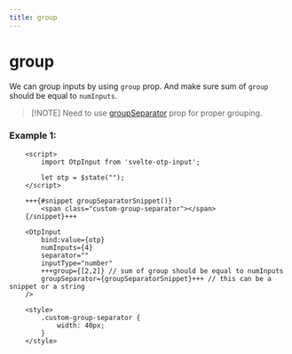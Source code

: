 ```yaml
---
title: group
---
```


# group

We can group inputs by using `group` prop. And make sure sum of `group` should be equal to `numInputs`.

> [!NOTE] Need to use [groupSeparator](groupseparator) prop for proper grouping.

### Example 1:
```svelte
    <script>
        import OtpInput from 'svelte-otp-input';
    
        let otp = $state("");
    </script>
    
    +++{#snippet groupSeparatorSnippet()}
        <span class="custom-group-separator"></span>
    {/snippet}+++
    
    <OtpInput
        bind:value={otp}
        numInputs={4}
        separator=""
        inputType="number"
        +++group={[2,2]} // sum of group should be equal to numInputs
        groupSeparator={groupSeparatorSnippet}+++ // this can be a snippet or a string
    />
    
    <style>
        .custom-group-separator {
            width: 40px;
        }
    </style>
```